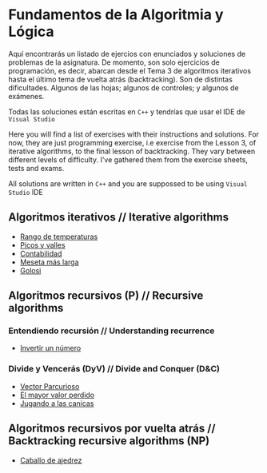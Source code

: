 # Fundamentos de la Algoritmia y Lógica
Aquí encontrarás un listado de ejercios con enunciados y soluciones de problemas de la asignatura. De momento, son solo ejercicios de programación, es decir, abarcan desde el Tema 3 de algoritmos iterativos hasta el último tema de vuelta atrás (backtracking). Son de distintas dificultades. Algunos de las hojas; algunos de controles; y algunos de exámenes.

Todas las soluciones están escritas en `C++` y tendrías que usar el IDE de `Visual Studio`

Here you will find a list of exercises with their instructions and solutions. For now, they are just programming exercise, i.e exercise from the Lesson 3, of iterative algorithms, to the final lesson of backtracking. They vary between different levels of difficulty. I've gathered them from the exercise sheets, tests and exams.

All solutions are written in `C++` and you are suppossed to be using `Visual Studio` IDE
## Algoritmos iterativos // Iterative algorithms
- [Rango de temperaturas](https://github.com/PinkOBoy/FAL-Rango_de_Temperaturas-ES_EN)
- [Picos y valles](https://github.com/PinkOBoy/FAL-Picos_Y_Valles-ES_EN)
- [Contabilidad](https://github.com/PinkOBoy/FAL-Contabilidad-ES_EN)
- [Meseta más larga](https://github.com/PinkOBoy/FAL-Meseta_mas_larga-ES_EN)
- [Golosi](https://github.com/PinkOBoy/FAL-Golosi-ES_EN)
## Algoritmos recursivos (P) // Recursive algorithms
### Entendiendo recursión // Understanding recurrence
- [Invertir un número](https://github.com/PinkOBoy/FAL-Invertir_un_numero-ES_EN)
### Divide y Vencerás (DyV) // Divide and Conquer (D&C)
- [Vector Parcurioso](https://github.com/PinkOBoy/FAL-Vector_parcuriosos-ES_EN)
- [El mayor valor perdido](https://github.com/PinkOBoy/FAL-El_mayor_valor_perdido-ES_EN)
- [Jugando a las canicas](https://github.com/PinkOBoy/FAL-Jugando_a_las_canicas-ES_EN)
## Algoritmos recursivos por vuelta atrás // Backtracking recursive algorithms (NP)
- [Caballo de ajedrez](https://github.com/PinkOBoy/FAL-Caballo_de_ajedrez-ES_EN)
